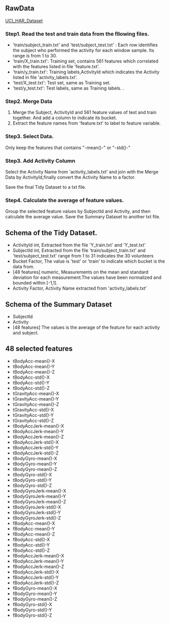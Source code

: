 ## RawData
[UCI_HAR_Dataset](https://d396qusza40orc.cloudfront.net/getdata%2Fprojectfiles%2FUCI%20HAR%20Dataset.zip)

### Step1. Read the test and train data from the fllowing files. 
- 'train/subject_train.txt' and 'test/subject_test.txt' : Each row identifies the subject who performed the activity for each window sample. Its range is from 1 to 30. 
- 'train/X_train.txt': Training set, contains 561 features which correlated with the features listed in file 'feature.txt'.
- 'train/y_train.txt': Training labels,ActivityId which indicates the Activity listed in file 'activity_labels.txt'.
- 'test/X_test.txt': Test set, same as Training set. 
- 'test/y_test.txt': Test labels, same as Training labels. .

### Step2. Merge Data
1. Merge the Subject, ActivityId and 561 feature values of test and train together. And add a column to indicate its bucket. 
2. Extract the feature names from 'feature.txt' to label to feature variable. 

### Step3. Select Data.
Only keep the features that contains "-mean()-" or "-std()-"

### Step3. Add Activity Column
Select the Activity Name from 'activity_labels.txt' and join with the Merge Data by ActivityId,finally convert the Activity Name to a factor. 

Save the final Tidy Dataset to a txt file. 

### Step4. Calculate the average of feature values.
Group the selected feature values by SubjectId and Activity, and then calculate the average value. 
Save the Summary Dataset to another txt file. 

## Schema of the Tidy Dataset. 
* ActivityId  int,  Extracted from the file 'Y_train.txt' and 'Y_test.txt'
* SubjectId   int,  Extracted from the file 'train/subject_train.txt' and 'test/subject_test.txt' range from 1 to 31 indicates the 30 volunteers
* Bucket      Factor, The value is 'test' or 'train' to indicate which bucket is the data from. 
* [48 features] numeric, Measurements on the mean and standard deviation for each measurement.The values have been normalized and bounded within [-1,1].
* Activity     Factor, Activity Name extracted from 'activity_labels.txt'

## Schema of the Summary Dataset
* SubjectId     
* Activity
* [48 features] The values is the average of the feature for each activity and subject. 

## 48 selected features
* tBodyAcc-mean()-X
* tBodyAcc-mean()-Y
* tBodyAcc-mean()-Z
* tBodyAcc-std()-X
* tBodyAcc-std()-Y
* tBodyAcc-std()-Z
* tGravityAcc-mean()-X
* tGravityAcc-mean()-Y
* tGravityAcc-mean()-Z
* tGravityAcc-std()-X
* tGravityAcc-std()-Y
* tGravityAcc-std()-Z
* tBodyAccJerk-mean()-X
* tBodyAccJerk-mean()-Y
* tBodyAccJerk-mean()-Z
* tBodyAccJerk-std()-X
* tBodyAccJerk-std()-Y
* tBodyAccJerk-std()-Z
* tBodyGyro-mean()-X
* tBodyGyro-mean()-Y
* tBodyGyro-mean()-Z
* tBodyGyro-std()-X
* tBodyGyro-std()-Y
* tBodyGyro-std()-Z
* tBodyGyroJerk-mean()-X
* tBodyGyroJerk-mean()-Y
* tBodyGyroJerk-mean()-Z
* tBodyGyroJerk-std()-X
* tBodyGyroJerk-std()-Y
* tBodyGyroJerk-std()-Z
* fBodyAcc-mean()-X
* fBodyAcc-mean()-Y
* fBodyAcc-mean()-Z
* fBodyAcc-std()-X
* fBodyAcc-std()-Y
* fBodyAcc-std()-Z
* fBodyAccJerk-mean()-X
* fBodyAccJerk-mean()-Y
* fBodyAccJerk-mean()-Z
* fBodyAccJerk-std()-X
* fBodyAccJerk-std()-Y
* fBodyAccJerk-std()-Z
* fBodyGyro-mean()-X
* fBodyGyro-mean()-Y
* fBodyGyro-mean()-Z
* fBodyGyro-std()-X
* fBodyGyro-std()-Y
* fBodyGyro-std()-Z



